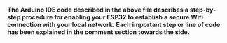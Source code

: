 #### The Arduino IDE code described in the above file describes a step-by-step procedure for enabling your ESP32 to establish a secure Wifi connection with your local network. Each important step or line of code has been explained in the comment section towards the side.

